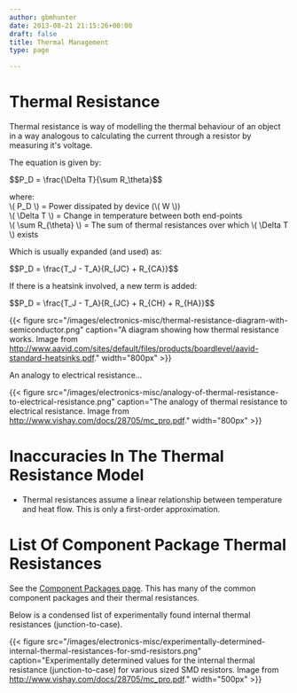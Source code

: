 ```yaml
---
author: gbmhunter
date: 2013-08-21 21:15:26+00:00
draft: false
title: Thermal Management
type: page

---
```


# Thermal Resistance

Thermal resistance is way of modelling the thermal behaviour of an object in a way analogous to calculating the current through a resistor by measuring it's voltage.

The equation is given by:

<div>$$P_D = \frac{\Delta T}{\sum R_\theta}$$</div>

<p class="centered">
	where:<br>
	\( P_D \) = Power dissipated by device (\( W \))<br>
	\( \Delta T \) = Change in temperature between both end-points<br>
	\( \sum R_{\theta} \) = The sum of thermal resistances over which \( \Delta T \) exists<br>
</p>

Which is usually expanded (and used) as:

<div>$$P_D = \frac{T_J - T_A}{R_{JC} + R_{CA}}$$</div>

If there is a heatsink involved, a new term is added:

<div>$$P_D = \frac{T_J - T_A}{R_{JC} + R_{CH} + R_{HA}}$$</div>

{{< figure src="/images/electronics-misc/thermal-resistance-diagram-with-semiconductor.png" caption="A diagram showing how thermal resistance works. Image from http://www.aavid.com/sites/default/files/products/boardlevel/aavid-standard-heatsinks.pdf."  width="800px" >}}

An analogy to electrical resistance...

{{< figure src="/images/electronics-misc/analogy-of-thermal-resistance-to-electrical-resistance.png" caption="The analogy of thermal resistance to electrical resistance. Image from http://www.vishay.com/docs/28705/mc_pro.pdf."  width="800px" >}}

# Inaccuracies In The Thermal Resistance Model

* Thermal resistances assume a linear relationship between temperature and heat flow. This is only a first-order approximation.

# List Of Component Package Thermal Resistances

See the [Component Packages page](/electronics/circuit-design/component-packages). This has many of the common component packages and their thermal resistances.

Below is a condensed list of experimentally found internal thermal resistances (junction-to-case).

{{< figure src="/images/electronics-misc/experimentally-determined-internal-thermal-resistances-for-smd-resistors.png" caption="Experimentally determined values for the internal thermal resistance (junction-to-case) for various sized SMD resistors. Image from http://www.vishay.com/docs/28705/mc_pro.pdf."  width="500px" >}}
